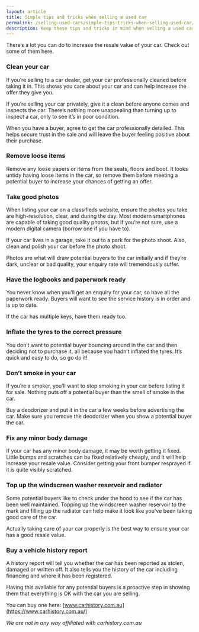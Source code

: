 ```yaml
---
layout: article
title: Simple tips and tricks when selling a used car
permalink: /selling-used-cars/simple-tips-tricks-when-selling-used-car/
description: Keep these tips and tricks in mind when selling a used car
---
```

There’s a lot you can do to increase the resale value of your car. Check out some of them here.

### Clean your car
If you’re selling to a car dealer, get your car professionally cleaned before taking it in. This shows you care about your car and can help increase the offer they give you.

If you’re selling your car privately, give it a clean before anyone comes and inspects the car. There’s nothing more unappealing than turning up to inspect a car, only to see it’s in poor condition.

When you have a buyer, agree to get the car professionally detailed. This helps secure trust in the sale and will leave the buyer feeling positive about their purchase.

### Remove loose items
Remove any loose papers or items from the seats, floors and boot. It looks untidy having loose items in the car, so remove them before meeting a potential buyer to increase your chances of getting an offer.

### Take good photos
When listing your car on a classifieds website, ensure the photos you take are high-resolution, clear, and during the day. Most modern smartphones are capable of taking good quality photos, but if you’re not sure, use a modern digital camera (borrow one if you have to).

If your car lives in a garage, take it out to a park for the photo shoot. Also, clean and polish your car before the photo shoot.

Photos are what will draw potential buyers to the car initially and if they’re dark, unclear or bad quality, your enquiry rate will tremendously suffer.

### Have the logbooks and paperwork ready
You never know when you’ll get an enquiry for your car, so have all the paperwork ready. Buyers will want to see the service history is in order and is up to date.

If the car has multiple keys, have them ready too.

### Inflate the tyres to the correct pressure
You don’t want to potential buyer bouncing around in the car and then deciding not to purchase it, all because you hadn’t inflated the tyres. It’s quick and easy to do, so go do it!

### Don’t smoke in your car
If you’re a smoker, you’ll want to stop smoking in your car before listing it for sale. Nothing puts off a potential buyer than the smell of smoke in the car.

Buy a deodorizer and put it in the car a few weeks before advertising the car. Make sure you remove the deodorizer when you show a potential buyer the car.

### Fix any minor body damage
If your car has any minor body damage, it may be worth getting it fixed. Little bumps and scratches can be fixed relatively cheaply, and it will help increase your resale value. Consider getting your front bumper resprayed if it is quite visibly scratched.

### Top up the windscreen washer reservoir and radiator
Some potential buyers like to check under the hood to see if the car has been well maintained. Topping up the windscreen washer reservoir to the mark and filling up the radiator can help make it look like you’ve been taking good care of the car.

Actually taking care of your car properly is the best way to ensure your car has a good resale value.

### Buy a vehicle history report
A history report will tell you whether the car has been reported as stolen, damaged or written off. It also tells you the history of the car including financing and where it has been registered.

Having this available for any potential buyers is a proactive step in showing them that everything is OK with the car you are selling.

You can buy one here: [www.carhistory.com.au](https://www.carhistory.com.au/)

*We are not in any way affiliated with carhistory.com.au*
